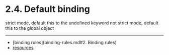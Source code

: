 # 2.4. Default binding
strict mode, default this to the undefined keyword
not strict mode, default this to the global object

---
* [binding rules](binding-rules.md#2. Binding rules)
* [resources](../README.md#resources)
